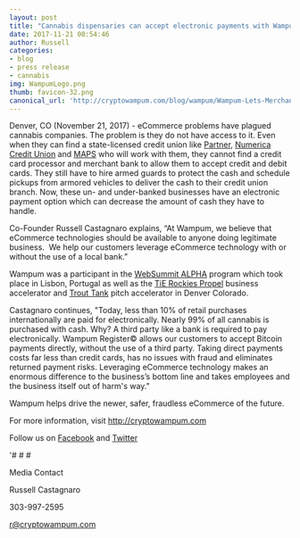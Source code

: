 ```yaml
---
layout: post
title: "Cannabis dispensaries can accept electronic payments with Wampum Register©"
date: 2017-11-21 00:54:46
author: Russell
categories:
- blog
- press release
- cannabis
img: WampumLogo.png
thumb: favicon-32.png
canonical_url: 'http://cryptowampum.com/blog/wampum/Wampum-Lets-Merchants-Accept-Bitcoin.html'
---
```




Denver, CO (November 21, 2017) - eCommerce problems have plagued cannabis companies.  The problem is they do not have access to it.   Even when they can find a state-licensed credit union like [Partner](https://www.partnercoloradocu.org/), [Numerica Credit Union](https://www.numericacu.com/) and [MAPS](https://www.mapscu.com/) who will work with them, they cannot find a credit card processor and merchant bank to allow them to accept credit and debit cards.  They still have to hire armed guards to protect the cash and schedule pickups from armored vehicles to deliver the cash to their credit union branch. Now, these un- and under-banked businesses have an electronic payment option which can decrease the amount of cash they have to handle.

Co-Founder Russell Castagnaro explains, “At Wampum, we believe that eCommerce technologies should be available to anyone doing legitimate business.  We help our customers leverage eCommerce technology with or without the use of a local bank.” 

Wampum was a participant in the [WebSummit ALPHA](https://websummit.com/startups/alpha) program which took place in Lisbon, Portugal as well as the [TiE Rockies Propel](http://rockies.tie.org/propel/) business accelerator and [Trout Tank](http://rockies.tie.org/propel/) pitch accelerator in Denver Colorado.

Castagnaro continues, "Today, less than 10% of retail purchases internationally are paid for electronically.  Nearly 99% of all cannabis is purchased with cash.  Why? A third party like a bank is required to pay electronically. Wampum Register© allows our customers to accept Bitcoin payments directly, without the use of a third party. Taking direct payments costs far less than credit cards, has no issues with fraud and eliminates returned payment risks. Leveraging eCommerce technology makes an enormous difference to the business’s bottom line and takes employees and the business itself out of harm's way."

Wampum helps drive the newer, safer, fraudless eCommerce of the future.

For more information, visit http://cryptowampum.com

Follow us on [Facebook](https://www.facebook.com/cryptowampum/) and [Twitter](https://twitter.com/CryptoWampum)

'# # #

Media Contact

Russell Castagnaro

303-997-2595

r@cryptowampum.com



[russell]: http://cryptowampum.com
